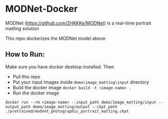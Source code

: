 # MODNet-Docker
MODNet (https://github.com/ZHKKKe/MODNet) is a real-time portrait matting solution

This repo dockerizes the MODNet model above


## How to Run:

Make sure you have docker desktop installed. Then

- Pull this repo
- Put your input images inside `demo\image_matting\input` directory
- Build the docker image `docker build -t <image-name> .`
- Run the docker image
```
docker run --rm <image-name> --input_path demo/image_matting/input --output_path demo/image_matting/output --ckpt_path ./pretrained/modnet_photographic_portrait_matting.ckpt
```

